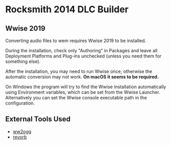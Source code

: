 # Rocksmith 2014 DLC Builder

## Wwise 2019

Converting audio files to wem requires Wwise 2019 to be installed.

During the installation, check only "Authoring" in Packages and leave all Deployment Platforms and Plug-ins unchecked (unless you need them for something else).

After the installation, you may need to run Wwise once, otherwise the automatic conversion may not work. **On macOS it seems to be required.**

On Windows the program will try to find the Wwise installation automatically using Environment variables, which can be set from the Wwise Launcher. Alternatively you can set the Wwise console executable path in the configuration.

## External Tools Used

- [ww2ogg](https://github.com/hcs64/ww2ogg)
- [revorb](https://github.com/jonboydell/revorb-nix)

